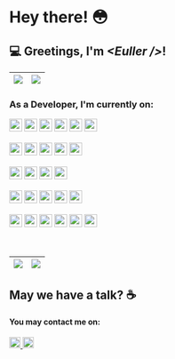 # Hey there! :flushed:
 
 ## :computer: Greetings, I'm <i>&lt;Euller /&gt;</i>!
 
 <section>
 

 
 | <a href="https://epeixoto.me"><img align="center" src="https://github-readme-stats.vercel.app/api/wakatime?username=MoranggNormal&theme=dracula&layout=compact&langs_count=10&v=2" /></a> | <a href="https://epeixoto.me"><img align="center" src="https://github-readme-streak-stats.herokuapp.com/?user=MoranggNormal&theme=dracula" /></a> |
| ------------- | ------------- |
  
 
 </section>
 
 ### As a Developer, I'm currently on:
 
  <div>
  <img height= "23"src= "https://img.shields.io/badge/JavaScript-323330?style=for-the-badge&logo=javascript&logoColor=F7DF1E"/>
  <img height= "23"src= "https://img.shields.io/badge/TypeScript-007ACC?style=for-the-badge&logo=typescript&logoColor=white"/>
  <img height= "23"src= "https://img.shields.io/badge/Python-FFD43B?style=for-the-badge&logo=python&logoColor=blue"/>
  <img height= "23"src= "https://img.shields.io/badge/C%2B%2B-00599C?style=for-the-badge&logo=c%2B%2B&logoColor=white"/>
  <img height= "23"src= "https://img.shields.io/badge/Lua-2C2D72?style=for-the-badge&logo=lua&logoColor=white"/>
  <img height= "23"src= "https://img.shields.io/badge/PHP-777BB4?style=for-the-badge&logo=php&logoColor=white"/>
 </div>
 
 <br>
  
  <div>
  <img height= "23"src= "https://img.shields.io/badge/Sass-CC6699?style=for-the-badge&logo=sass&logoColor=white"/>
  <img height= "23"src= "https://img.shields.io/badge/styled--components-DB7093?style=for-the-badge&logo=styled-components&logoColor=white"/>
  <img height= "23"src= "https://img.shields.io/badge/Material--UI-0081CB?style=for-the-badge&logo=material-ui&logoColor=white"/>
  <img height= "23"src= "https://img.shields.io/badge/Bootstrap-563D7C?style=for-the-badge&logo=bootstrap&logoColor=white"/>
  <img height= "23"src= "https://img.shields.io/badge/Chakra--UI-319795?style=for-the-badge&logo=chakra-ui&logoColor=white"/>
 </div>

 <br>
 
  <div>
  <img height= "23"src= "https://img.shields.io/badge/Vue.js-35495E?style=for-the-badge&logo=vuedotjs&logoColor=4FC08D"/>
  <img height= "23"src= "https://img.shields.io/badge/React-20232A?style=for-the-badge&logo=react&logoColor=61DAFB"/>
  <img height= "23"src= "https://img.shields.io/badge/next.js-000000?style=for-the-badge&logo=nextdotjs&logoColor=white"/>
  <img height= "23"src= "https://img.shields.io/badge/Electron-2B2E3A?style=for-the-badge&logo=electron&logoColor=9FEAF9"/>
 </div>
 
 <br>
 
  <div>
    <img height= "23"src= "https://img.shields.io/badge/firebase-ffca28?style=for-the-badge&logo=firebase&logoColor=black"/>
    <img height= "23"src= "https://img.shields.io/badge/Supabase-181818?style=for-the-badge&logo=supabase&logoColor=white"/>
    <img height= "23"src= "https://img.shields.io/badge/Symfony-000000?style=for-the-badge&logo=Symfony&logoColor=white"/>
    <img height= "23"src= "https://img.shields.io/badge/MySQL-005C84?style=for-the-badge&logo=mysql&logoColor=white"/>
    <img height= "23"src= "https://img.shields.io/badge/MariaDB-003545?style=for-the-badge&logo=mariadb&logoColor=white"/>
 </div>
 
 <br>
 
 <div>
  <img height= "23"src= "https://img.shields.io/badge/GIT-E44C30?style=for-the-badge&logo=git&logoColor=white"/>
  <img height= "23"src= "https://img.shields.io/badge/npm-CB3837?style=for-the-badge&logo=npm&logoColor=white"/>
  <img height= "23"src= "https://img.shields.io/badge/Yarn-2C8EBB?style=for-the-badge&logo=yarn&logoColor=white"/>
  <img height= "23"src= "https://img.shields.io/badge/Insomnia-5849be?style=for-the-badge&logo=Insomnia&logoColor=white"/>
  <img height= "23"src= "https://img.shields.io/badge/Postman-FF6C37?style=for-the-badge&logo=Postman&logoColor=white"/>
    <img height= "23"src= "https://img.shields.io/badge/Docker-2CA5E0?style=for-the-badge&logo=docker&logoColor=white"/>
 </div>
 
 <br>
  
 
 <br>
 
 | <a href="https://epeixoto.me"><img align="center" src="https://github-readme-stats.vercel.app/api?username=MoranggNormal&show_icons=true&theme=dracula&include_all_commits=true&count_private=true" /></a> | <a href="https://epeixoto.me"><img align="center" src="https://github-readme-stats.vercel.app/api/top-langs/?username=MoranggNormal&layout=compact&theme=dracula&langs_count=10" /></a> |
| ------------- | ------------- |
 

## May we have a talk? :coffee:

<section>
 <h4>You may contact me on:</h1>
 
 <a href="https://www.linkedin.com/in/euller-peixoto/">
    <img height= "20"src= "https://img.shields.io/badge/LinkedIn-0077B5?style=for-the-badge&logo=linkedin&logoColor=white"/>
 </a>
 
  <a href="mailto:peixotoeuller500@gmail.com">
 <img height="20" src="https://img.shields.io/badge/Gmail-D14836?style=for-the-badge&logo=gmail&logoColor=white"/>
  </a>
 
</section>
 
